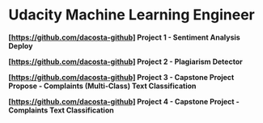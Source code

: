 # Udacity Machine Learning Engineer



**[https://github.com/dacosta-github] Project 1 - Sentiment Analysis Deploy**


**[https://github.com/dacosta-github] Project 2 - Plagiarism Detector**


**[https://github.com/dacosta-github] Project 3 - Capstone Project Propose - Complaints (Multi-Class) Text Classification**


**[https://github.com/dacosta-github] Project 4 - Capstone Project - Complaints Text Classification**

